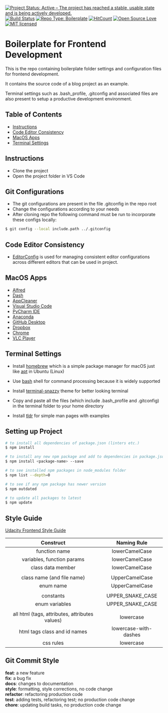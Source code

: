 [![Project Status: Active – The project has reached a stable, usable state and is being actively developed.](http://www.repostatus.org/badges/latest/active.svg)](http://www.repostatus.org/#active)
[![Build Status](https://travis-ci.org/coderbot92/frontend-boilerplate.svg?branch=master)](https://travis-ci.org/coderbot92/frontend-boilerplate)
[![Repo Type: Boilerplate](https://img.shields.io/badge/repo%20type-boilerplate-yellowgreen.svg)](#boilerplate-for-frontend-development)
[![HitCount](http://hits.dwyl.io/coderbot92/frontend-boilerplate.svg)](http://hits.dwyl.io/coderbot92/frontend-boilerplate)
[![Open Source Love](https://badges.frapsoft.com/os/v1/open-source.svg?v=103)](https://github.com/ellerbrock/open-source-badges/)
[![MIT licensed](https://img.shields.io/badge/license-MIT-blue.svg)](https://github.com/coderbot92/frontend-boilerplate/blob/master/LICENCE)

# Boilerplate for Frontend Development

This is the repo containing boilerplate folder settings and configuration files for frontend development.

It contains the source code of a blog project as an example.

Terminal settings such as .bash_profile, .gitconfig and associated files are also present to setup a productive development environment. 

## Table of Contents

* [Instructions](#instructions)
* [Code Editor Consistency](#code-editor-consistency)
* [MacOS Apps](#macos-apps)
* [Terminal Settings](#terminal-settings)

## Instructions

* Clone the project
* Open the project folder in VS Code

## Git Configurations
* The git configurations are present in the file .gitconfig in the repo root
* Change the configurations according to your needs
* After cloning repo the following command must be run to incorporate these configs locally:
```bash
$ git config --local include.path ../.gitconfig
```

## Code Editor Consistency

- [EditorConfig](http://editorconfig.org/) is used for managing consistent editor configurations across different editors that can be used in project.

## MacOS Apps
- [Alfred](https://www.alfredapp.com/)
- [Dash](https://kapeli.com/dash)
- [AppCleaner](https://freemacsoft.net/appcleaner/)
- [Visual Studio Code](https://code.visualstudio.com/)
- [PyCharm IDE](https://www.jetbrains.com/pycharm/)
- [Anaconda](https://www.anaconda.com/)
- [GitHub Desktop](https://desktop.github.com/)
- [Dropbox](https://www.dropbox.com/downloading)
- [Chrome](https://www.google.com/chrome/)
- [VLC Player](https://www.videolan.org/vlc/download-macosx.html)

## Terminal Settings

- Install [homebrew](https://brew.sh/) which is a simple package manager for macOS just like [apt](https://en.wikipedia.org/wiki/APT_(Debian)) in Ubuntu (Linux)

- Use [bash](https://www.gnu.org/software/bash/) shell for command processing because it is widely supported

- Install [terminal-snazzy](https://github.com/sindresorhus/terminal-snazzy) theme for better looking terminal

- Copy and paste all the files (which include .bash_profile and .gitconfig) in the terminal folder to your home directory

- Install [tldr](https://github.com/tldr-pages/tldr) for simple man pages with examples

## Setting up Project

```bash
# to install all dependencies of package.json (linters etc.)
$ npm install

# to install any new npm package and add to dependencies in package.json
$ npm install <package-name> --save

# to see installed npm packages in node_modules folder
$ npm list --depth=0

# to see if any npm package has newer version
$ npm outdated

# to update all packages to latest
$ npm update
```

## Style Guide

[Udacity Frontend Style Guide](https://udacity.github.io/frontend-nanodegree-styleguide/index.html)

| Construct                  | Naming Rule        |
|:--------------------------:|:------------------:|
| function name              | lowerCamelCase     |
| variables, function params | lowerCamelCase     |
| class data member          | lowerCamelCase     |
|                            |                    |
| class name (and file name) | UpperCamelCase     |
| enum name                  | UpperCamelCase     |
|                            |                    |
| constants                  | UPPER_SNAKE_CASE   |
| enum variables             | UPPER_SNAKE_CASE   |
|                            |                    |
| all html (tags, attributes, attributes values) | lowercase |
| html tags class and id names                   | lowercase-with-dashes |
| css rules                                      | lowercase |

## Git Commit Style

**feat**: a new feature <br/>
**fix**: a bug fix <br/>
**docs**: changes to documentation <br/>
**style**: formatting, style corrections, no code change <br/>
**refactor**: refactoring production code <br/>
**test**: adding tests, refactoring test; no production code change <br/>
**chore**: updating build tasks, no production code change <br/>

